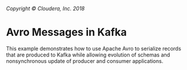 _Copyright &copy; Cloudera, Inc. 2018_
# Avro Messages in Kafka

This example demonstrates how to use Apache Avro to serialize records 
that are produced to Kafka while allowing evolution of schemas and nonsynchronous update of producer and consumer applications.



